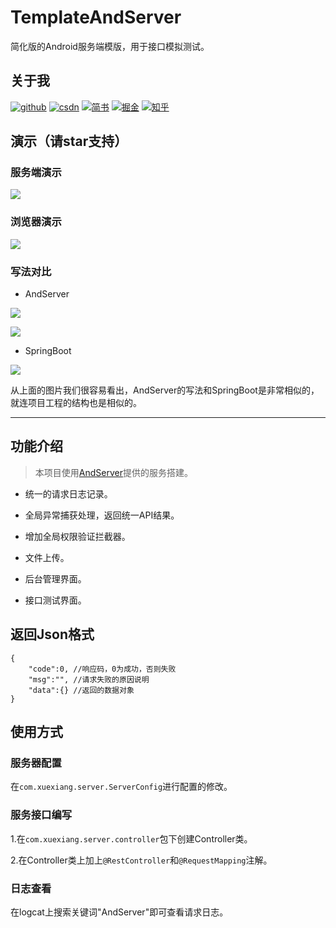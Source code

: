 # TemplateAndServer

简化版的Android服务端模版，用于接口模拟测试。

## 关于我

[![github](https://img.shields.io/badge/GitHub-xuexiangjys-blue.svg)](https://github.com/xuexiangjys)   [![csdn](https://img.shields.io/badge/CSDN-xuexiangjys-green.svg)](http://blog.csdn.net/xuexiangjys)   [![简书](https://img.shields.io/badge/简书-xuexiangjys-red.svg)](https://www.jianshu.com/u/6bf605575337)   [![掘金](https://img.shields.io/badge/掘金-xuexiangjys-brightgreen.svg)](https://juejin.im/user/598feef55188257d592e56ed)   [![知乎](https://img.shields.io/badge/知乎-xuexiangjys-violet.svg)](https://www.zhihu.com/people/xuexiangjys) 

## 演示（请star支持）

### 服务端演示

![](https://cdn.jsdelivr.net/gh/BugF/IMG/2020/10/05/5f7b19e093fd6.gif)

### 浏览器演示

![](https://cdn.jsdelivr.net/gh/BugF/IMG/2020/10/05/5f7b19de9cb51.gif)

### 写法对比

* AndServer

![](https://cdn.jsdelivr.net/gh/BugF/IMG/2020/10/05/5f7b19db8508d.png)

![](https://cdn.jsdelivr.net/gh/BugF/IMG/2020/10/05/5f7b19de4f5f6.png)

* SpringBoot

![](https://cdn.jsdelivr.net/gh/BugF/IMG/2020/10/05/5f7b19de9166b.png)

从上面的图片我们很容易看出，AndServer的写法和SpringBoot是非常相似的，就连项目工程的结构也是相似的。

---

## 功能介绍

> 本项目使用[AndServer](https://github.com/yanzhenjie/AndServer)提供的服务搭建。

* 统一的请求日志记录。

* 全局异常捕获处理，返回统一API结果。

* 增加全局权限验证拦截器。

* 文件上传。

* 后台管理界面。

* 接口测试界面。

## 返回Json格式

```
{
    "code":0, //响应码，0为成功，否则失败
    "msg":"", //请求失败的原因说明
    "data":{} //返回的数据对象
}
```

## 使用方式

### 服务器配置

在`com.xuexiang.server.ServerConfig`进行配置的修改。

### 服务接口编写

1.在`com.xuexiang.server.controller`包下创建Controller类。

2.在Controller类上加上`@RestController`和`@RequestMapping`注解。

### 日志查看

在logcat上搜索关键词"AndServer"即可查看请求日志。
